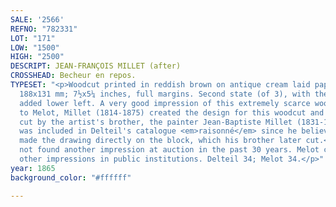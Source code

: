 ```yaml
---
SALE: '2566'
REFNO: "782331"
LOT: "171"
LOW: "1500"
HIGH: "2500"
DESCRIPT: JEAN-FRANÇOIS MILLET (after)
CROSSHEAD: Becheur en repos.
TYPESET: "<p>Woodcut printed in reddish brown on antique cream laid paper, circa 1865.
  188x131 mm; 7½x5¼ inches, full margins. Second state (of 3), with the artist's name
  added lower left. A very good impression of this extremely scarce woodcut.<br><br>According
  to Melot, Millet (1814-1875) created the design for this woodcut and the block was
  cut by the artist's brother, the painter Jean-Baptiste Millet (1831-1906). The work
  was included in Delteil's catalogue <em>raisonné</em> since he believed that Millet
  made the drawing directly on the block, which his brother later cut.<br><br>We have
  not found another impression at auction in the past 30 years. Melot cites only 4
  other impressions in public institutions. Delteil 34; Melot 34.</p>"
year: 1865
background_color: "#ffffff"

---
```


